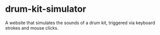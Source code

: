 # drum-kit-simulator
A website that simulates the sounds of a drum kit, triggered via keyboard strokes and mouse clicks.
